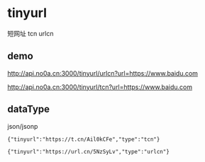 # tinyurl
短网址 tcn urlcn

## demo


http://api.no0a.cn:3000/tinyurl/urlcn?url=https://www.baidu.com

http://api.no0a.cn:3000/tinyurl/tcn?url=https://www.baidu.com

## dataType

json/jsonp

`{"tinyurl":"https://t.cn/Ail0kCFe","type":"tcn"}`

`{"tinyurl":"https://url.cn/5NzSyLv","type":"urlcn"}`
